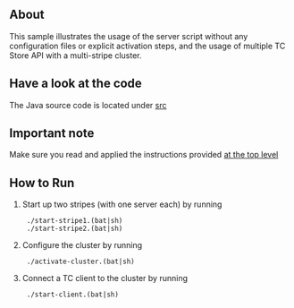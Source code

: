 About
-----
This sample illustrates the usage of the server script without any configuration files or explicit activation steps,
and the usage of multiple TC Store API with a multi-stripe cluster.

Have a look at the code
-----------------------
The Java source code is located under [src](src/)

Important note
--------------
Make sure you read and applied the instructions provided [at the top level](../../../)

How to Run
----------
1. Start up two stripes (with one server each) by running 

        ./start-stripe1.(bat|sh)
        ./start-stripe2.(bat|sh)
        
2. Configure the cluster by running 

        ./activate-cluster.(bat|sh)
        
3. Connect a TC client to the cluster by running 
        
        ./start-client.(bat|sh)

